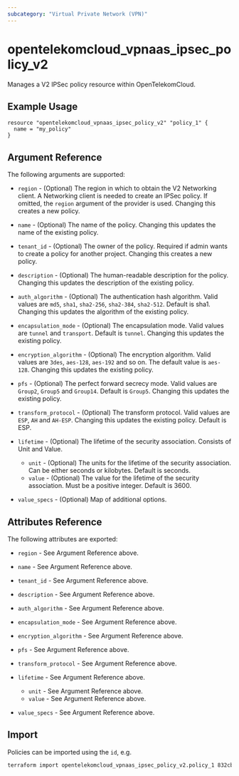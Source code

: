 ```yaml
---
subcategory: "Virtual Private Network (VPN)"
---
```


# opentelekomcloud_vpnaas_ipsec_policy_v2

Manages a V2 IPSec policy resource within OpenTelekomCloud.

## Example Usage

```hcl
resource "opentelekomcloud_vpnaas_ipsec_policy_v2" "policy_1" {
  name = "my_policy"
}
```

## Argument Reference

The following arguments are supported:

* `region` - (Optional) The region in which to obtain the V2 Networking client.
  A Networking client is needed to create an IPSec policy. If omitted, the
  `region` argument of the provider is used. Changing this creates a new policy.

* `name` - (Optional) The name of the policy. Changing this updates the name of
  the existing policy.

* `tenant_id` - (Optional) The owner of the policy. Required if admin wants to
  create a policy for another project. Changing this creates a new policy.

* `description` - (Optional) The human-readable description for the policy.
  Changing this updates the description of the existing policy.

* `auth_algorithm` - (Optional) The authentication hash algorithm. Valid values are `md5`, `sha1`, `sha2-256`, `sha2-384`, `sha2-512`.
  Default is sha1. Changing this updates the algorithm of the existing policy.

* `encapsulation_mode` - (Optional) The encapsulation mode. Valid values are `tunnel` and `transport`. Default is `tunnel`.
  Changing this updates the existing policy.

* `encryption_algorithm` - (Optional) The encryption algorithm. Valid values are `3des`, `aes-128`, `aes-192` and so on.
  The default value is `aes-128`. Changing this updates the existing policy.

* `pfs` - (Optional) The perfect forward secrecy mode. Valid values are `Group2`, `Group5` and `Group14`. Default is `Group5`.
  Changing this updates the existing policy.

* `transform_protocol` - (Optional) The transform protocol. Valid values are `ESP`, `AH` and `AH-ESP`.
  Changing this updates the existing policy. Default is ESP.

* `lifetime` - (Optional) The lifetime of the security association. Consists of Unit and Value.
  - `unit` - (Optional) The units for the lifetime of the security association. Can be either seconds or kilobytes. Default is seconds.
  - `value` - (Optional) The value for the lifetime of the security association. Must be a positive integer. Default is 3600.

* `value_specs` - (Optional) Map of additional options.

## Attributes Reference

The following attributes are exported:

* `region` - See Argument Reference above.

* `name` - See Argument Reference above.

* `tenant_id` - See Argument Reference above.

* `description` - See Argument Reference above.

* `auth_algorithm` - See Argument Reference above.

* `encapsulation_mode` - See Argument Reference above.

* `encryption_algorithm` - See Argument Reference above.

* `pfs` - See Argument Reference above.

* `transform_protocol` - See Argument Reference above.

* `lifetime` - See Argument Reference above.
  - `unit` - See Argument Reference above.
  - `value` - See Argument Reference above.

* `value_specs` - See Argument Reference above.


## Import

Policies can be imported using the `id`, e.g.

```sh
terraform import opentelekomcloud_vpnaas_ipsec_policy_v2.policy_1 832cb7f3-59fe-40cf-8f64-8350ffc03272
```
